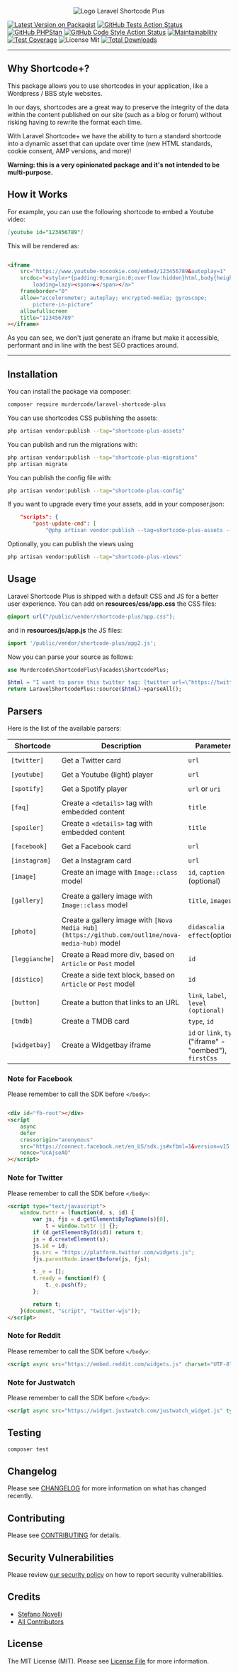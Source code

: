 <p align="center"><img src="https://github.com/murdercode/laravel-shortcode-plus/raw/HEAD/art/laravel-shortcode-logo.svg" alt="Logo Laravel Shortcode Plus"></p>

[![Latest Version on Packagist](https://img.shields.io/packagist/v/murdercode/laravel-shortcode-plus.svg?style=flat-square)](https://packagist.org/packages/murdercode/laravel-shortcode-plus)
[![GitHub Tests Action Status](https://img.shields.io/github/actions/workflow/status/murdercode/laravel-shortcode-plus/run-tests.yml?branch=main&label=pest)](https://github.com/murdercode/laravel-shortcode-plus/actions?query=workflow%3Arun-tests+branch%3Amain)
[![GitHub PHPStan](https://img.shields.io/github/actions/workflow/status/murdercode/laravel-shortcode-plus/phpstan.yml?branch=main&label=phpstan)](https://github.com/murdercode/laravel-shortcode-plus/actions?query=workflow%3Aphpstan+branch%3Amain)
[![GitHub Code Style Action Status](https://img.shields.io/github/actions/workflow/status/murdercode/laravel-shortcode-plus/fix-php-code-style-issues.yml?branch=main&label=pint)](https://github.com/murdercode/laravel-shortcode-plus/actions?query=workflow%3A"Fix+PHP+code+style+issues"+branch%3Amain)
[![Maintainability](https://api.codeclimate.com/v1/badges/ebf1003822baede56567/maintainability)](https://codeclimate.com/github/murdercode/laravel-shortcode-plus/maintainability)
[![Test Coverage](https://api.codeclimate.com/v1/badges/ebf1003822baede56567/test_coverage)](https://codeclimate.com/github/murdercode/laravel-shortcode-plus/test_coverage)
![License Mit](https://img.shields.io/github/license/murdercode/laravel-shortcode-plus)
[![Total Downloads](https://img.shields.io/packagist/dt/murdercode/laravel-shortcode-plus.svg?style=flat-square)](https://packagist.org/packages/murdercode/laravel-shortcode-plus)

---

## Why Shortcode+?

This package allows you to use shortcodes in your application, like a Wordpress / BBS style
websites.

In our days, shortcodes are a great way to preserve the integrity of the data within the content
published on our site (such as a blog or forum) without risking having to rewrite the format each
time.

With Laravel Shortcode+ we have the ability to turn a standard shortcode into a dynamic asset that
can update over time (new HTML standards, cookie consent, AMP versions, and more)!

**Warning: this is a very opinionated package and it's not intended to be multi-purpose.**

## How it Works

For example, you can use the following shortcode to embed a Youtube video:

```markdown
[youtube id="123456789"]
```

This will be rendered as:

```html

<iframe
    src="https://www.youtube-nocookie.com/embed/123456789&autoplay=1"
    srcdoc="<style>*{padding:0;margin:0;overflow:hidden}html,body{height:100%}img,span{position:absolute;width:100%;top:0;bottom:0;margin:auto}span{height:1.5em;text-align:center;font:48px/1.5 sans-serif;color:white;text-shadow:0 0 0.5em black}</style><a href=https://www.youtube-nocookie.com/embed/123456789?autoplay=1><img style='object-fit:cover;height:100%;' loading='lazy' src=https://img.youtube.com/vi/123456789/hqdefault.jpg alt='123456789'
        loading=lazy><span>▶</span></a>"
    frameborder="0"
    allow="accelerometer; autoplay; encrypted-media; gyroscope;
        picture-in-picture"
    allowfullscreen
    title="123456789"
></iframe>
```

As you can see, we don't just generate an iframe but make it accessible, performant and in line with
the best SEO practices around.

---

## Installation

You can install the package via composer:

```bash
composer require murdercode/laravel-shortcode-plus
```

You can use shortcodes CSS publishing the assets:

```bash
php artisan vendor:publish --tag="shortcode-plus-assets"
```

You can publish and run the migrations with:

```bash
php artisan vendor:publish --tag="shortcode-plus-migrations"
php artisan migrate
```

You can publish the config file with:

```bash
php artisan vendor:publish --tag="shortcode-plus-config"
```

<!--
This is the contents of the published config file:

```php
return [
];
```
-->

If you want to upgrade every time your assets, add in your composer.json:

```json
    "scripts": {
        "post-update-cmd": [
            "@php artisan vendor:publish --tag=shortcode-plus-assets --ansi --force",
```

Optionally, you can publish the views using

```bash
php artisan vendor:publish --tag="shortcode-plus-views"
```
## Usage

Laravel Shortcode Plus is shipped with a default CSS and JS for a better user experience. 
You can add on **resources/css/app.css** the CSS files:
```css
@import url("/public/vendor/shortcode-plus/app.css");
```
and in **resources/js/app.js** the JS files:
```js
import '/public/vendor/shortcode-plus/app2.js';
```

Now you can parse your source as follows:

```php
use Murdercode\ShortcodePlus\Facades\ShortcodePlus;

$html = "I want to parse this twitter tag: [twitter url=\"https://twitter.com/elonmusk/status/1585841080431321088\"]";
return LaravelShortcodePlus::source($html)->parseAll();
```
## Parsers

Here is the list of the available parsers:

| Shortcode      | Description                                                                                     | Parameters                                                 | Example                                                                                                                                    |
|----------------|-------------------------------------------------------------------------------------------------|------------------------------------------------------------|--------------------------------------------------------------------------------------------------------------------------------------------|
| `[twitter]  `  | Get a Twitter card                                                                              | `url`                                                      | `[twitter url="https://twitter.com/elonmusk/status/1585841080431321088"]`                                                                  |
| `[youtube]`    | Get a Youtube (light) player                                                                    | `url`                                                      | `[youtube url="https://www.youtube.com/watch?v=9bZkp7q19f0"]`                                                                              |
| `[spotify]`    | Get a Spotify player                                                                            | `url` or `uri`                                             | `[spotify url="https://open.spotify.com/track/2TpxZ7JUBn3uw46aR7qd6V"]`                                                                    |
| `[faq]`        | Create a `<details>` tag with embedded content                                                  | `title`                                                    | `[faq title="What is the answer to the ultimate question?"]42[/faq]`                                                                       |
| `[spoiler]`    | Create a `<details>` tag with embedded content                                                  | `title`                                                    | `[spoiler title="Spoiler"]This is hidden content[/spoiler]`                                                                                |
| `[facebook]`   | Get a Facebook card                                                                             | `url`                                                      | `[facebook url="https://www.facebook.com/elonmusk/posts/10157744420210129"]`                                                               |
| `[instagram]`  | Get a Instagram card                                                                            | `url`                                                      | `[instagram url="https://www.instagram.com/p/CApQfIjBGxC/"]`                                                                               |
| `[image]`      | Create an image with `Image::class` model                                                       | `id`, `caption` (optional)                                 | `[image id="123"]`                                                                                                                         |
| `[gallery]`    | Create a gallery image with `Image::class` model                                                | `title`, `images`                                          | Single or multiple images: `[gallery title="Gallery title here" images="1"]` or `[gallery title="Gallery title here" images="1,2,3"]`      |
| `[photo]`      | Create a gallery image with `[Nova Media Hub](https://github.com/outl1ne/nova-media-hub)` model | `didascalia` `effect`(optional)                            | Single or multiple images: `[photo didascalia="Gallery title here" id="1,2,3"]` Effect [photo id="1,2,3" effect="carousel                  |
| `[leggianche]` | Create a Read more div, based on `Article` or `Post` model                                      | `id`                                                       | `[leggianche id="1"]`                                                                                                                      |
| `[distico]`    | Create a side text block, based on `Article` or `Post` model                                    | `id`                                                       | `[distico id="1"]`                                                                                                                         |
| `[button]`     | Create a button that links to an URL                                                            | `link`, `label`, `level (optional)`                        | `[button link="https://www.google.com" label="Google" level="primary/secondary"]`                                                          |
| `[tmdb]`       | Create a TMDB card                                                                              | `type`, `id`                                               | `[tmdb type="movie/tv" id="123"]`                                                                                                          |
| `[widgetbay]`  | Create a Widgetbay iframe                                                                       | `id` or `link`, `type` ("iframe" - "oembed"), `firstCss`   | `[widgetbay id="1" type="iframe"] `[widgetbay link="https://www.amazon.it/product?tag="41515&subtag="5151" type="oembed" firstCss="true"]` |

    
### Note for Facebook

Please remember to call the SDK before `</body>`:

```html

<div id="fb-root"></div>
<script
    async
    defer
    crossorigin="anonymous"
    src="https://connect.facebook.net/en_US/sdk.js#xfbml=1&version=v15.0"
    nonce="UcAjseAO"
></script>
```

### Note for Twitter

Please remember to call the SDK before `</body>`:

```html
<script type="text/javascript">
    window.twttr = (function(d, s, id) {
        var js, fjs = d.getElementsByTagName(s)[0],
            t = window.twttr || {};
        if (d.getElementById(id)) return t;
        js = d.createElement(s);
        js.id = id;
        js.src = "https://platform.twitter.com/widgets.js";
        fjs.parentNode.insertBefore(js, fjs);

        t._e = [];
        t.ready = function(f) {
            t._e.push(f);
        };

        return t;
    }(document, "script", "twitter-wjs"));
</script>
```

### Note for Reddit

Please remember to call the SDK before `</body>`:

```html
<script async src="https://embed.reddit.com/widgets.js" charset="UTF-8"></script>
```

### Note for Justwatch

Please remember to call the SDK before `</body>`:

```html
<script async src="https://widget.justwatch.com/justwatch_widget.js" type="text/javascript"></script>
```

## Testing

```bash
composer test
```

## Changelog

Please see [CHANGELOG](CHANGELOG.md) for more information on what has changed recently.

## Contributing

Please see [CONTRIBUTING](CONTRIBUTING.md) for details.

## Security Vulnerabilities

Please review [our security policy](../../security/policy) on how to report security
vulnerabilities.

## Credits

- [Stefano Novelli](https://github.com/murdercode)
- [All Contributors](../../contributors)

## License

The MIT License (MIT). Please see [License File](LICENSE.md) for more information.
